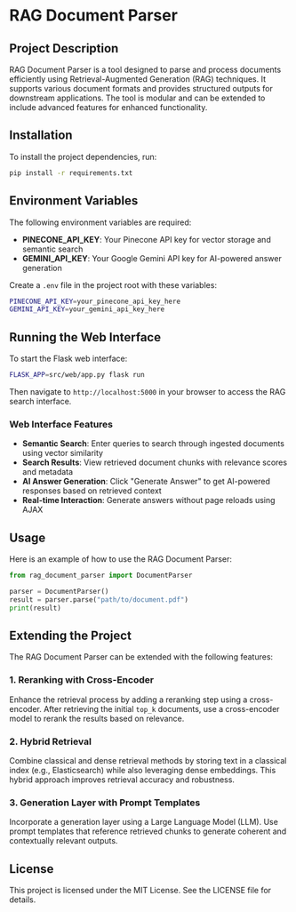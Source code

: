 # RAG Document Parser

## Project Description
RAG Document Parser is a tool designed to parse and process documents efficiently using Retrieval-Augmented Generation (RAG) techniques. It supports various document formats and provides structured outputs for downstream applications. The tool is modular and can be extended to include advanced features for enhanced functionality.

## Installation
To install the project dependencies, run:
```bash
pip install -r requirements.txt
```

## Environment Variables
The following environment variables are required:

- **PINECONE_API_KEY**: Your Pinecone API key for vector storage and semantic search
- **GEMINI_API_KEY**: Your Google Gemini API key for AI-powered answer generation

Create a `.env` file in the project root with these variables:
```bash
PINECONE_API_KEY=your_pinecone_api_key_here
GEMINI_API_KEY=your_gemini_api_key_here
```

## Running the Web Interface
To start the Flask web interface:
```bash
FLASK_APP=src/web/app.py flask run
```

Then navigate to `http://localhost:5000` in your browser to access the RAG search interface.

### Web Interface Features
- **Semantic Search**: Enter queries to search through ingested documents using vector similarity
- **Search Results**: View retrieved document chunks with relevance scores and metadata
- **AI Answer Generation**: Click "Generate Answer" to get AI-powered responses based on retrieved context
- **Real-time Interaction**: Generate answers without page reloads using AJAX

## Usage
Here is an example of how to use the RAG Document Parser:
```python
from rag_document_parser import DocumentParser

parser = DocumentParser()
result = parser.parse("path/to/document.pdf")
print(result)
```

## Extending the Project
The RAG Document Parser can be extended with the following features:

### 1. Reranking with Cross-Encoder
Enhance the retrieval process by adding a reranking step using a cross-encoder. After retrieving the initial `top_k` documents, use a cross-encoder model to rerank the results based on relevance.

### 2. Hybrid Retrieval
Combine classical and dense retrieval methods by storing text in a classical index (e.g., Elasticsearch) while also leveraging dense embeddings. This hybrid approach improves retrieval accuracy and robustness.

### 3. Generation Layer with Prompt Templates
Incorporate a generation layer using a Large Language Model (LLM). Use prompt templates that reference retrieved chunks to generate coherent and contextually relevant outputs.

## License
This project is licensed under the MIT License. See the LICENSE file for details.
